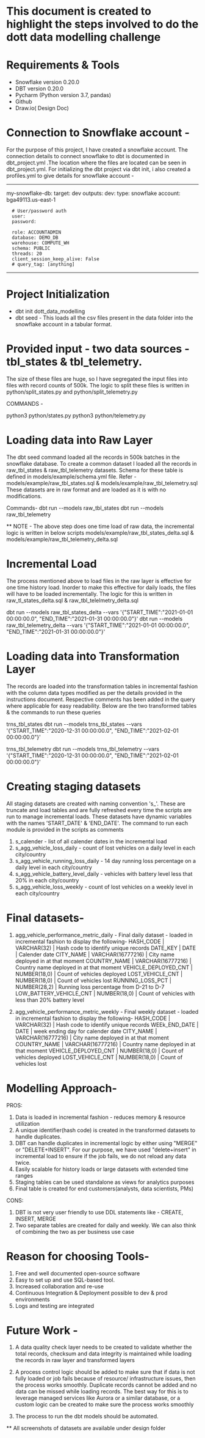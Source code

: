 # This document is created to highlight the steps involved to do the dott data modelling challenge

# Requirements & Tools
- Snowflake version 0.20.0
- DBT version 0.20.0
- Pycharm (Python version 3.7, pandas)
- Github
- Draw.io( Design Doc)

# Connection to Snowflake account -
For the purpose of this project, I have created a snowflake account. The connection details to connect snowflake to dbt 
is documented in dbt_project.yml .The location where the files are located can be seen in dbt_project.yml. For 
initializing the dbt project via dbt init, i also created a profiles.yml to give details for snowflake account -


--------------------------------------
my-snowflake-db:
  target: dev
  outputs:
    dev:
      type: snowflake
      account: bga49113.us-east-1

      # User/password auth
      user: 
      password: 

      role: ACCOUNTADMIN
      database: DEMO_DB
      warehouse: COMPUTE_WH
      schema: PUBLIC
      threads: 20
      client_session_keep_alive: False
      # query_tag: [anything]
--------------------------------------

# Project Initialization 

- dbt init dott_data_modelling
- dbt seed - This loads all the csv files present in the data folder into the snowflake account in a tabular format.

# Provided input - two data sources - tbl_states & tbl_telemetry.
The size of these files are huge, so I have segregated the input files into files with record counts of 500k. 
The logic to split these files is written in python/split_states.py and python/split_telemetry.py

COMMANDS -

python3 python/states.py
python3 python/telemetry.py


# Loading data into Raw Layer
The dbt seed command loaded all the records in 500k batches in the snowflake database. To create a common dataset I 
loaded all the records in raw_tbl_states & raw_tbl_telemetry datasets. Schema for these table is defined in models/example/schema.yml file. 
Refer - models/example/raw_tbl_states.sql & models/example/raw_tbl_telemetry.sql
These datasets are in raw format and are loaded as it is with no modifications.

Commands-
dbt run --models raw_tbl_states 
dbt run --models raw_tbl_telemetry 
 
** NOTE - The above step does one time load of raw data, the incremental logic is written in below scripts
models/example/raw_tbl_states_delta.sql & models/example/raw_tbl_telemetry_delta.sql

# Incremental Load
The process mentioned above to load files in the raw layer is effective for one time history load. Inorder to make this 
effective for daily loads, the files will have to be loaded incrementally. The logic for this is written in 
raw_tl_states_delta.sql & raw_tbl_telelmetry_delta.sql

dbt run --models raw_tbl_states_delta --vars '{"START_TIME":"2021-01-01 00:00:00.0", "END_TIME":"2021-01-31 00:00:00.0"}'
dbt run --models raw_tbl_telemetry_delta --vars '{"START_TIME":"2021-01-01 00:00:00.0", "END_TIME":"2021-01-31 00:00:00.0"}'

# Loading data into Transformation Layer 
The records are loaded into the transformation tables in incremental fashion with the column data types modified as 
per the details provided in the instructions document. Respective comments has been added in the query where applicable
for easy readability. 
Below are the two transformed tables & the commands to run these queries

trns_tbl_states 
dbt run --models trns_tbl_states --vars '{"START_TIME":"2020-12-31 00:00:00.0", "END_TIME":"2021-02-01 00:00:00.0"}'

trns_tbl_telemetry
dbt run --models trns_tbl_telemetry --vars '{"START_TIME":"2020-12-31 00:00:00.0", "END_TIME":"2021-02-01 00:00:00.0"}'


# Creating staging datasets
All staging datasets are created with naming convention 's_'. These are truncate and load tables and are fully refreshed 
every time the scripts are run to manage incremental loads. These datasets have dynamic variables with the names 
'START_DATE' & 'END_DATE'. The command to run each module is provided in the scripts as comments

1. s_calender - list of all calender dates in the incremental load
2. s_agg_vehicle_loss_daily - count of lost vehicles on a daily level in each city/country
3. s_agg_vehicle_running_loss_daily - 14 day running loss percentage on a daily level in each city/country
4. s_agg_vehicle_battery_level_daily - vehicles with battery level less that 20% in each city/country
5. s_agg_vehicle_loss_weekly - count of lost vehicles on a weekly level in each city/country



# Final datasets-
1. agg_vehicle_performance_metric_daily - Final daily dataset - loaded in incremental fashion to display the following-
      HASH_CODE    	            | VARCHAR(32)	    | Hash code to identify unique records
      DATE_KEY	                | DATE	            | Calender date
      CITY_NAME	                | VARCHAR(16777216)	| City name deployed in at that moment
      COUNTRY_NAME	            | VARCHAR(16777216)	| Country name deployed in at that moment
      VEHICLE_DEPLOYED_CNT	    | NUMBER(18,0)	    | Count of vehicles deployed
      LOST_VEHICLE_CNT	        | NUMBER(18,0)	    | Count of vehicles lost
      RUNNING_LOSS_PCT	        | NUMBER(28,2)	    | Running loss percentage from D-21 to D-7
      LOW_BATTERY_VEHICLE_CNT	| NUMBER(18,0)	    | Count of vehicles with less than 20% battery level


2. agg_vehicle_performance_metric_weekly - Final weekly dataset - loaded in incremental fashion to display the following-
      HASH_CODE    	            | VARCHAR(32)	    | Hash code to identify unique records
      WEEk_END_DATE             | DATE	            | week ending day for calender date
      CITY_NAME	                | VARCHAR(16777216)	| City name deployed in at that moment
      COUNTRY_NAME	            | VARCHAR(16777216)	| Country name deployed in at that moment
      VEHICLE_DEPLOYED_CNT	    | NUMBER(18,0)	    | Count of vehicles deployed
      LOST_VEHICLE_CNT	        | NUMBER(18,0)	    | Count of vehicles lost
      
# Modelling Approach-
PROS:
1. Data is loaded in incremental fashion - reduces memory & resource utilization
2. A unique identifier(hash code) is created in the transformed datasets to handle duplicates. 
3. DBT can handle duplicates in incremental logic by either using "MERGE" or "DELETE+INSERT". For our purpose, we have used
   "delete+insert" in incremental load to ensure if the job fails, we do not reload any data twice.
4. Easily scalable for history loads or large datasets with extended time ranges
5. Staging tables can be used standalone as views for analytics purposes
6. Final table is created for end customers(analysts, data scientists, PMs)

CONS:
1. DBT is not very user friendly to use DDL statements like - CREATE, INSERT, MERGE
2. Two separate tables are created for daily and weekly. We can also think of combining the two as per business use case

# Reason for choosing Tools-
1. Free and well documented open-source software
2. Easy to set up and use SQL-based tool.
3. Increased collaboration and re-use
4. Continuous Integration & Deployment possible to dev & prod environments
5. Logs and testing are integrated

# Future Work - 
1. A data quality check layer needs to be created to validate whether the total records, checksum and data
integrity is maintained while loading the records in raw layer and transformed layers

2. A process control logic should be added to make sure that if data is not fully loaded or job fails because of resource/
infrastructure issues, then the process works smoothly. Duplicate records cannot be added and no data can be missed 
while loading records. The best way for this is to leverage managed services like Aurora or a similar database, or
a custom logic can be created to make sure the process works smoothly

3. The process to run the dbt models should be automated.


** All screenshots of datasets are available under design folder